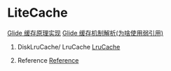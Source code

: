 # LiteCache

[Glide 缓存原理实现](https://blog.csdn.net/yin13753884368/article/details/105081776)
[Glide 缓存机制解析(为啥使用弱引用)](https://blog.csdn.net/u011418943/article/details/107026881)

1. DiskLruCache/ LruCache
[LruCache](./doc/lrucache.md)

2. Reference 
[Reference](./doc/reference.md)